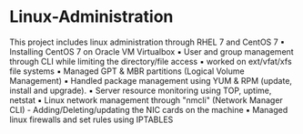 # Linux-Administration
This project includes linux administration through RHEL 7 and CentOS 7
▪ Installing CentOS 7 on Oracle VM Virtualbox
▪ User and group management through CLI while limiting the directory/file access
▪ worked on ext/vfat/xfs file systems
▪ Managed GPT & MBR partitions (Logical Volume Management)
▪ Handled package management using YUM & RPM (update, install and upgrade).
▪ Server resource monitoring using TOP, uptime, netstat
▪ Linux network management through "nmcli" (Network Manager CLI) - Adding/Deleting/updating the NIC cards on the machine
▪ Managed linux firewalls and set rules using IPTABLES

